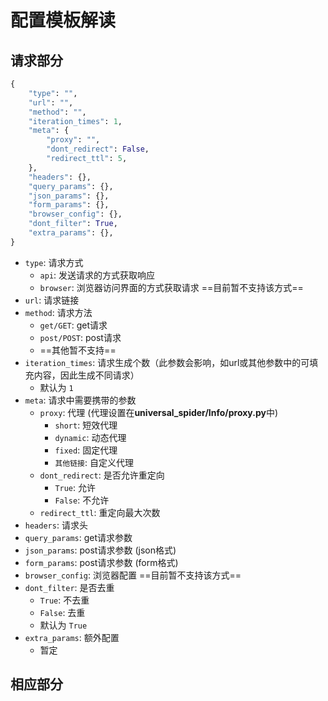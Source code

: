 # 配置模板解读

##  请求部分

```python
{
    "type": "",
    "url": "",
    "method": "",
    "iteration_times": 1,
    "meta": {
        "proxy": "",
        "dont_redirect": False,
        "redirect_ttl": 5,
    },
    "headers": {},
    "query_params": {},
    "json_params": {},
    "form_params": {},
    "browser_config": {},
    "dont_filter": True,
    "extra_params": {},
}
```

* `type`:  请求方式
  + `api`:  发送请求的方式获取响应
  + `browser`:  浏览器访问界面的方式获取请求 ==目前暂不支持该方式==
* `url`:  请求链接
* `method`:  请求方法
  + `get/GET`:  get请求
  + `post/POST`:  post请求
  + ==其他暂不支持==
* `iteration_times`:  请求生成个数（此参数会影响，如url或其他参数中的可填充内容，因此生成不同请求）
  + 默认为 `1`
* `meta`:  请求中需要携带的参数
  + `proxy`: 代理 (代理设置在**universal_spider/Info/proxy.py**中)
    - `short`:  短效代理
    - `dynamic`:  动态代理
    - `fixed`:  固定代理
    - `其他链接`: 自定义代理
  + `dont_redirect`:  是否允许重定向
    - `True`:  允许
    - `False`:  不允许
  + `redirect_ttl`:  重定向最大次数
* `headers`:  请求头
* `query_params`:  get请求参数
* `json_params`:  post请求参数 (json格式)
* `form_params`:  post请求参数 (form格式)
* `browser_config`:  浏览器配置 ==目前暂不支持该方式==
* `dont_filter`:  是否去重
  + `True`:  不去重
  + `False`:  去重
  + 默认为 `True`
* `extra_params`:  额外配置
  + 暂定

## 相应部分

```python

```